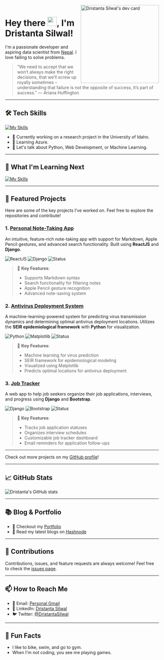 <a href="https://app.daily.dev/Dristanta" target="_blank">
  <img
    alt="Dristanta Silwal's dev card"
    width="256"
    align="right"
    src="https://api.daily.dev/devcards/5e5335e7feec40689a3920acf998971d.png?r=7ec"
  />
</a>

# Hey there <img alt="wave" src="https://github.com/TheDudeThatCode/TheDudeThatCode/raw/master/Assets/Hi.gif" width="30"/>, I'm Dristanta Silwal!

I'm a passionate developer and aspiring data scientist from [Nepal](https://en.wikipedia.org/wiki/Nepal). I love failing to solve problems.

> "We need to accept that we won’t always make the right decisions, that we’ll screw up royally sometimes – understanding that failure is not the opposite of success, it’s part of success." — Ariana Huffington

---

## 🛠️ Tech Skills

[![My Skills](https://skillicons.dev/icons?i=python,html,css,js,bash,codepen,git,linux,mysql,react&perline=5)](https://skillicons.dev)

- 🔭 Currently working on a research project in the University of Idaho.
- 🌱 Learning Azure.
- 💬 Let's talk about Python, Web Development, or Machine Learning.

---

## 🚀 What I'm Learning Next

[![My Skills](https://skillicons.dev/icons?i=aws,azure,docker,flutter,swift&perline=5)](https://skillicons.dev)

---

## 📂 Featured Projects

Here are some of the key projects I’ve worked on. Feel free to explore the repositories and contribute!

### 1. [Personal Note-Taking App](https://github.com/dristanta-silwal/note-taking-app)  
An intuitive, feature-rich note-taking app with support for Markdown, Apple Pencil gestures, and advanced search functionality. Built using **ReactJS** and **Django**.

![ReactJS](https://img.shields.io/badge/-ReactJS-61DAFB?style=flat&logo=react&logoColor=ffffff) ![Django](https://img.shields.io/badge/-Django-092E20?style=flat&logo=django) ![Status](https://img.shields.io/badge/Status-Active-green)

> 🔹 **Key Features**:  
> - Supports Markdown syntax  
> - Search functionality for filtering notes  
> - Apple Pencil gesture recognition  
> - Advanced note-saving system

### 2. [Antivirus Deployment System](https://github.com/dristanta-silwal/antivirus-deployment)  
A machine-learning-powered system for predicting virus transmission dynamics and determining optimal antivirus deployment locations. Utilizes the **SEIR epidemiological framework** with **Python** for visualization.

![Python](https://img.shields.io/badge/-Python-3776AB?style=flat&logo=python&logoColor=ffffff) ![Matplotlib](https://img.shields.io/badge/-Matplotlib-239120?style=flat&logo=python&logoColor=ffffff) ![Status](https://img.shields.io/badge/Status-Development-orange)

> 🔹 **Key Features**:  
> - Machine learning for virus prediction  
> - SEIR framework for epidemiological modeling  
> - Visualized using Matplotlib  
> - Predicts optimal locations for antivirus deployment

### 3. [Job Tracker](https://github.com/dristanta-silwal/job-tracker)  
A web app to help job seekers organize their job applications, interviews, and progress using **Django** and **Bootstrap**.

![Django](https://img.shields.io/badge/-Django-092E20?style=flat&logo=django) ![Bootstrap](https://img.shields.io/badge/-Bootstrap-563D7C?style=flat&logo=bootstrap&logoColor=ffffff) ![Status](https://img.shields.io/badge/Status-Complete-brightgreen)

> 🔹 **Key Features**:  
> - Tracks job application statuses  
> - Organizes interview schedules  
> - Customizable job tracker dashboard  
> - Email reminders for application follow-ups

---

Check out more projects on my [GitHub profile](https://github.com/dristanta-silwal?tab=repositories)!


---

## 📈 GitHub Stats

![Dristanta's GitHub stats](https://github-readme-stats.vercel.app/api?username=dristanta-silwal&show_icons=true&theme=radical&border_color=d8387c)

---

## 📚 Blog & Portfolio

- 💼 Checkout my [Portfolio](https://dristantasilwal.com.np)
- 📝 Read my latest blogs on [Hashnode](https://dristantasilwal.hashnode.dev/)

---

## 🤝 Contributions

Contributions, issues, and feature requests are always welcome! Feel free to check the [issues page](https://github.com/dristanta-silwal/antivirus-deployment/issues).

---

## 📫 How to Reach Me

- 📧 Email: [Personal Gmail](mailto:dristantasilwal003@gmail.com)
- 💼 LinkedIn: [Dristanta Silwal](https://www.linkedin.com/in/dristanta-silwal/)
- 🐦 Twitter: [@DristantaSilwal](https://twitter.com/DristantaSilwal)

---

## 🎯 Fun Facts
- I like to bike, swim, and go to gym.
- When I'm not coding, you see me playing games.

